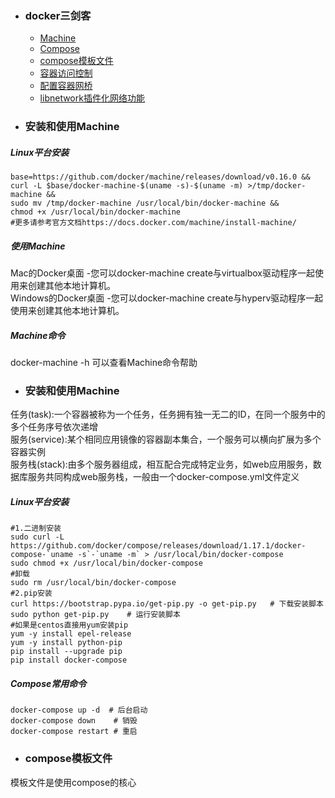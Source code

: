 + ### docker三剑客
    + [Machine](#安装和使用Machine)
    + [Compose](#安装和使用Compose)
    + [compose模板文件](#compose模板文件)
    + [容器访问控制](#容器访问控制)
	+ [配置容器网桥](#配置容器网桥)
	+ [libnetwork插件化网络功能](#libnetwork插件化网络功能)
+ ### 安装和使用Machine
##### Linux平台安装
```
base=https://github.com/docker/machine/releases/download/v0.16.0 &&
curl -L $base/docker-machine-$(uname -s)-$(uname -m) >/tmp/docker-machine &&
sudo mv /tmp/docker-machine /usr/local/bin/docker-machine &&
chmod +x /usr/local/bin/docker-machine
#更多请参考官方文档https://docs.docker.com/machine/install-machine/
```
##### 使用Machine
Mac的Docker桌面 -您可以docker-machine create与virtualbox驱动程序一起使用来创建其他本地计算机。  
Windows的Docker桌面 -您可以docker-machine create与hyperv驱动程序一起使用来创建其他本地计算机。  
##### Machine命令
docker-machine <COMMAND> -h  可以查看Machine命令帮助  
+ ### 安装和使用Machine  
任务(task):一个容器被称为一个任务，任务拥有独一无二的ID，在同一个服务中的多个任务序号依次递增  
服务(service):某个相同应用镜像的容器副本集合，一个服务可以横向扩展为多个容器实例  
服务栈(stack):由多个服务器组成，相互配合完成特定业务，如web应用服务，数据库服务共同构成web服务栈，一般由一个docker-compose.yml文件定义
##### Linux平台安装
```
#1.二进制安装
sudo curl -L https://github.com/docker/compose/releases/download/1.17.1/docker-compose-`uname -s`-`uname -m` > /usr/local/bin/docker-compose
sudo chmod +x /usr/local/bin/docker-compose
#卸载
sudo rm /usr/local/bin/docker-compose
#2.pip安装
curl https://bootstrap.pypa.io/get-pip.py -o get-pip.py   # 下载安装脚本
sudo python get-pip.py    # 运行安装脚本
#如果是centos直接用yum安装pip
yum -y install epel-release
yum -y install python-pip
pip install --upgrade pip
pip install docker-compose
```
##### Compose常用命令
```
docker-compose up -d  # 后台启动
docker-compose down    # 销毁
docker-compose restart # 重启
```
+ ### compose模板文件
模板文件是使用compose的核心
